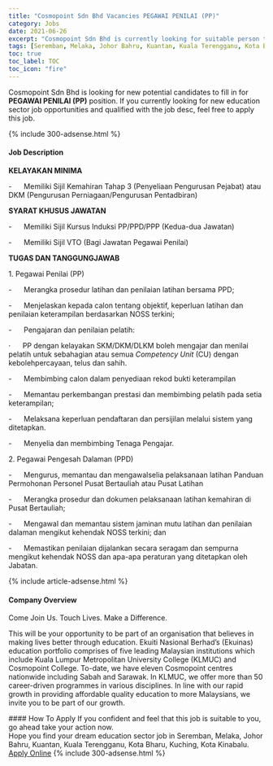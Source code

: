 ```yaml
---
title: "Cosmopoint Sdn Bhd Vacancies PEGAWAI PENILAI (PP)" 
category: Jobs 
date: 2021-06-26 
excerpt: "Cosmopoint Sdn Bhd is currently looking for suitable person to fill in the PEGAWAI PENILAI (PP) which positioned at Seremban, Melaka, Johor Bahru, Kuantan, Kuala Terengganu, Kota Bharu, Kuching, Kota Kinabalu" 
tags: [Seremban, Melaka, Johor Bahru, Kuantan, Kuala Terengganu, Kota Bharu, Kuching, Kota Kinabalu] 
toc: true 
toc_label: TOC 
toc_icon: "fire" 
--- 
```


<p>Cosmopoint Sdn Bhd is looking for new potential candidates to fill in for <b>PEGAWAI PENILAI (PP)</b> position. If you currently looking for new education sector job opportunities and qualified with the job desc, feel free to apply this job.
</p>{% include 300-adsense.html %} 
<div><div><h4>Job Description</h4></div><div><div><span><div><p><strong>KELAYAKAN MINIMA</strong></p><p><span>-&#160;&#160;&#160;&#160;&#160;&#160;</span>Memiliki Sijil Kemahiran Tahap 3 (Penyeliaan Pengurusan Pejabat) atau DKM (Pengurusan Perniagaan/Pengurusan Pentadbiran)</p><p><strong>SYARAT KHUSUS JAWATAN</strong></p><p><span>-&#160;&#160;&#160;&#160;&#160;&#160;Memiliki Sijil Kursus Induksi PP/PPD/PPP (Kedua-dua Jawatan)</span></p><p><span>-&#160;&#160;&#160;&#160;&#160;&#160;Memiliki Sijil VTO (Bagi Jawatan Pegawai Penilai)</span></p><p><strong>TUGAS DAN TANGGUNGJAWAB</strong></p><p>1. Pegawai Penilai (PP)</p><p><span>-&#160;&#160;&#160;&#160;&#160;&#160;Merangka prosedur latihan dan penilaian latihan bersama PPD;</span></p><p><span>-&#160;&#160;&#160;&#160;&#160;&#160;Menjelaskan kepada calon tentang objektif, keperluan latihan dan penilaian keterampilan berdasarkan NOSS terkini;</span></p><p><span>-&#160;&#160;&#160;&#160;&#160;&#160;Pengajaran dan penilaian pelatih:</span></p><p><span>&#183;&#160;&#160;&#160;&#160;&#160;&#160;PP dengan kelayakan SKM/DKM/DLKM boleh mengajar dan menilai pelatih untuk sebahagian atau semua </span><em>Competency Unit</em> (CU) <span>dengan kebolehpercayaan, telus dan sahih.</span></p><p><span>-&#160;&#160;&#160;&#160;&#160;&#160;Membimbing calon dalam penyediaan rekod bukti keterampilan</span></p><p><span>-&#160;&#160;&#160;&#160;&#160;&#160;Memantau perkembangan prestasi dan membimbing pelatih pada setia keterampilan;</span></p><p><span>-&#160;&#160;&#160;&#160;&#160;&#160;Melaksana keperluan pendaftaran dan persijilan melalui sistem yang ditetapkan.</span></p><p><span>-&#160;&#160;&#160;&#160;&#160;&#160;Menyelia dan membimbing Tenaga Pengajar.</span></p><p>2. Pegawai Pengesah Dalaman (PPD)</p><p><span>-&#160;&#160;&#160;&#160;&#160;&#160;Mengurus, memantau dan mengawalselia pelaksanaan latihan Panduan Permohonan Personel Pusat Bertauliah atau Pusat Latihan</span></p><p><span>-&#160;&#160;&#160;&#160;&#160;&#160;Merangka prosedur dan dokumen pelaksanaan latihan kemahiran di Pusat Bertauliah;</span></p><p><span>-&#160;&#160;&#160;&#160;&#160;&#160;Mengawal dan memantau sistem jaminan mutu latihan dan penilaian dalaman mengikut kehendak NOSS terkini; dan</span></p><p><span>-&#160;&#160;&#160;&#160;&#160;&#160;Memastikan penilaian dijalankan secara seragam dan sempurna mengikut kehendak NOSS dan apa-apa peraturan yang ditetapkan oleh Jabatan.</span></p></div></span></div></div></div> 
{% include article-adsense.html %} 
<div><div><h4>Company Overview</h4></div><div><div><span><div><p>Come Join Us. Touch Lives. Make a Difference.</p><p>This will be your opportunity to be part of an organisation that believes in making lives better through education. Ekuiti Nasional Berhad&#8217;s (Ekuinas) education portfolio comprises of five leading Malaysian institutions which include Kuala Lumpur Metropolitan University College (KLMUC) and Cosmopoint College. To-date, we have eleven Cosmopoint centres nationwide including Sabah and Sarawak. In KLMUC, we offer more than 50 career-driven programmes in various disciplines. In line with our rapid growth in providing affordable quality education to more Malaysians, we invite you to be part of our growth.</p></div></span></div></div></div> 
#### How To Apply 
If you confident and feel that this job is suitable to you, go ahead take your action now. <br/> 
Hope you find your dream education sector job in Seremban, Melaka, Johor Bahru, Kuantan, Kuala Terengganu, Kota Bharu, Kuching, Kota Kinabalu. <br/> 
<a href="https://www.jobstreet.com.my/en/job/pegawai-penilai-pp-4598635?jobId=jobstreet-my-job-4598635" class="btn btn--info" target="_blank" rel="nofollow noopenner">Apply Online</a> 
{% include 300-adsense.html %} 